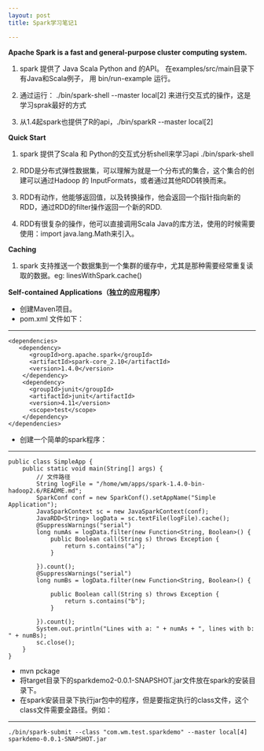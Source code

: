 ```yaml
---
layout: post
title: Spark学习笔记1

---
```


__Apache Spark is a fast and general-purpose cluster computing system.__

1. spark 提供了 Java  Scala Python and 的API。
在examples/src/main目录下有Java和Scala例子， 用 bin/run-example 运行。

2. 通过运行： ./bin/spark-shell --master local[2] 来进行交互式的操作，这是学习sprak最好的方式

3. 从1.4起spark也提供了R的api，./bin/sparkR --master local[2]

__Quick Start__

1. spark 提供了Scala 和 Python的交互式分析shell来学习api
./bin/spark-shell

2. RDD是分布式弹性数据集，可以理解为就是一个分布式的集合，这个集合的创建可以通过Hadoop 的 InputFormats，或者通过其他RDD转换而来。

3. RDD有动作，他能够返回值，以及转换操作，他会返回一个指针指向新的RDD，通过RDD的filter操作返回一个新的RDD.

4. RDD有很复杂的操作，他可以直接调用Scala Java的库方法，使用的时候需要使用：import java.lang.Math来引入。

__Caching__

1. spark 支持推送一个数据集到一个集群的缓存中，尤其是那种需要经常重复读取的数据。eg: linesWithSpark.cache()

__Self-contained Applications（独立的应用程序）__

* 创建Maven项目。
* pom.xml 文件如下：

----

    <dependencies>
       <dependency>
	      <groupId>org.apache.spark</groupId>
	      <artifactId>spark-core_2.10</artifactId>
	      <version>1.4.0</version>
	    </dependency>
	    <dependency>
	      <groupId>junit</groupId>
	      <artifactId>junit</artifactId>
	      <version>4.11</version>
	      <scope>test</scope>
	    </dependency>
	</dependencies>

  	
* 创建一个简单的spark程序：

----

	public class SimpleApp {
		public static void main(String[] args) {
			// 文件路径
			String logFile = "/home/wm/apps/spark-1.4.0-bin-hadoop2.6/README.md";
			SparkConf conf = new SparkConf().setAppName("Simple Application");
			JavaSparkContext sc = new JavaSparkContext(conf);
			JavaRDD<String> logData = sc.textFile(logFile).cache();
			@SuppressWarnings("serial")
			long numAs = logData.filter(new Function<String, Boolean>() {
				public Boolean call(String s) throws Exception {
					return s.contains("a");
				}
				
			}).count();
			@SuppressWarnings("serial")
			long numBs = logData.filter(new Function<String, Boolean>() {

				public Boolean call(String s) throws Exception {
					return s.contains("b");
				}
				
			}).count();
			System.out.println("Lines with a: " + numAs + ", lines with b: " + numBs);
			sc.close();
		}
	}

* mvn pckage
* 将target目录下的sparkdemo2-0.0.1-SNAPSHOT.jar文件放在spark的安装目录下。
* 在spark安装目录下执行jar包中的程序，但是要指定执行的class文件，这个class文件需要全路径。例如：

----

    ./bin/spark-submit --class "com.wm.test.sparkdemo" --master local[4] sparkdemo-0.0.1-SNAPSHOT.jar

